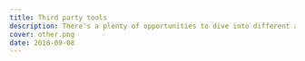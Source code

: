 ```yaml
---
title: Third party tools
description: There's a plenty of opportunities to dive into different aspects of music theory and practice online
cover: other.png
date: 2018-09-08
---
```


<script setup>
import ToolsList from './ToolsList.vue'
</script>

<ToolsList class="p-4" />
